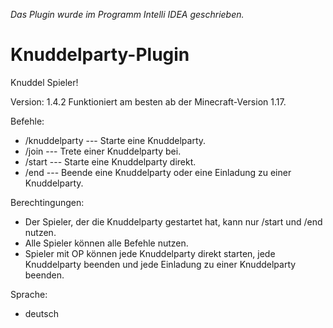*Das Plugin wurde im Programm Intelli IDEA geschrieben.*

# Knuddelparty-Plugin
Knuddel Spieler!

Version: 1.4.2
Funktioniert am besten ab der Minecraft-Version 1.17.

Befehle:
  - /knuddelparty                         --- Starte eine Knuddelparty.
  - /join                                 --- Trete einer Knuddelparty bei.
  - /start                                --- Starte eine Knuddelparty direkt.
  - /end                                  --- Beende eine Knuddelparty oder eine Einladung zu einer Knuddelparty.


Berechtingungen:
  - Der Spieler, der die Knuddelparty gestartet hat, kann nur /start und /end nutzen.
  - Alle Spieler können alle Befehle nutzen.
  - Spieler mit OP können jede Knuddelparty direkt starten, jede Knuddelparty beenden und jede Einladung zu einer Knuddelparty beenden.
  
  
Sprache:
  - deutsch

